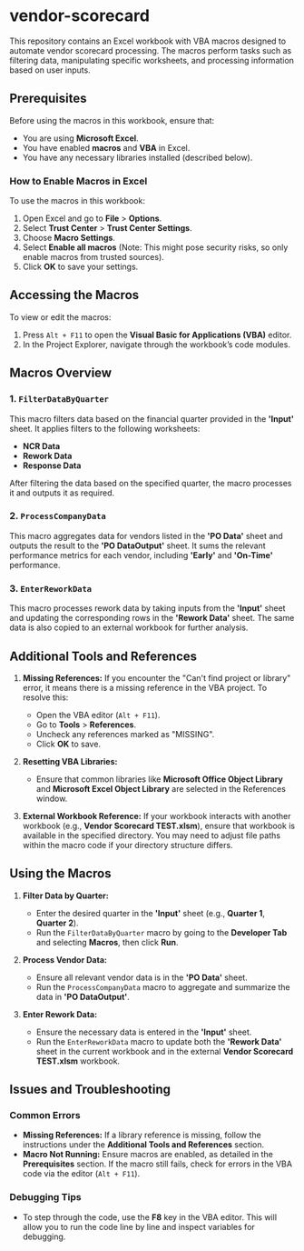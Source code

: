 # vendor-scorecard

This repository contains an Excel workbook with VBA macros designed to automate vendor scorecard processing. The macros perform tasks such as filtering data, manipulating specific worksheets, and processing information based on user inputs.

## Prerequisites

Before using the macros in this workbook, ensure that:
- You are using **Microsoft Excel**.
- You have enabled **macros** and **VBA** in Excel.
- You have any necessary libraries installed (described below).

### How to Enable Macros in Excel
To use the macros in this workbook:
1. Open Excel and go to **File** > **Options**.
2. Select **Trust Center** > **Trust Center Settings**.
3. Choose **Macro Settings**.
4. Select **Enable all macros** (Note: This might pose security risks, so only enable macros from trusted sources).
5. Click **OK** to save your settings.

## Accessing the Macros

To view or edit the macros:
1. Press `Alt + F11` to open the **Visual Basic for Applications (VBA)** editor.
2. In the Project Explorer, navigate through the workbook’s code modules.

## Macros Overview

### 1. `FilterDataByQuarter`
This macro filters data based on the financial quarter provided in the **'Input'** sheet. It applies filters to the following worksheets:
- **NCR Data**
- **Rework Data**
- **Response Data**

After filtering the data based on the specified quarter, the macro processes it and outputs it as required.

### 2. `ProcessCompanyData`
This macro aggregates data for vendors listed in the **'PO Data'** sheet and outputs the result to the **'PO DataOutput'** sheet. It sums the relevant performance metrics for each vendor, including **'Early'** and **'On-Time'** performance.

### 3. `EnterReworkData`
This macro processes rework data by taking inputs from the **'Input'** sheet and updating the corresponding rows in the **'Rework Data'** sheet. The same data is also copied to an external workbook for further analysis.

## Additional Tools and References

1. **Missing References:**
   If you encounter the "Can't find project or library" error, it means there is a missing reference in the VBA project. To resolve this:
   - Open the VBA editor (`Alt + F11`).
   - Go to **Tools** > **References**.
   - Uncheck any references marked as "MISSING".
   - Click **OK** to save.

2. **Resetting VBA Libraries:**
   - Ensure that common libraries like **Microsoft Office Object Library** and **Microsoft Excel Object Library** are selected in the References window.

3. **External Workbook Reference:**
   If your workbook interacts with another workbook (e.g., **Vendor Scorecard TEST.xlsm**), ensure that workbook is available in the specified directory. You may need to adjust file paths within the macro code if your directory structure differs.

## Using the Macros

1. **Filter Data by Quarter:**
   - Enter the desired quarter in the **'Input'** sheet (e.g., **Quarter 1**, **Quarter 2**).
   - Run the `FilterDataByQuarter` macro by going to the **Developer Tab** and selecting **Macros**, then click **Run**.

2. **Process Vendor Data:**
   - Ensure all relevant vendor data is in the **'PO Data'** sheet.
   - Run the `ProcessCompanyData` macro to aggregate and summarize the data in **'PO DataOutput'**.

3. **Enter Rework Data:**
   - Ensure the necessary data is entered in the **'Input'** sheet.
   - Run the `EnterReworkData` macro to update both the **'Rework Data'** sheet in the current workbook and in the external **Vendor Scorecard TEST.xlsm** workbook.

## Issues and Troubleshooting

### Common Errors
- **Missing References:** If a library reference is missing, follow the instructions under the **Additional Tools and References** section.
- **Macro Not Running:** Ensure macros are enabled, as detailed in the **Prerequisites** section. If the macro still fails, check for errors in the VBA code via the editor (`Alt + F11`).

### Debugging Tips
- To step through the code, use the **F8** key in the VBA editor. This will allow you to run the code line by line and inspect variables for debugging.

